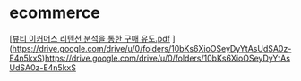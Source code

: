 # ecommerce
[[뷰티 이커머스 리텐션 분석을 통한 구매 유도.pdf](https://github.com/KYK0328/ecommerce/files/12911447/default.pdf)
](https://drive.google.com/drive/u/0/folders/10bKs6XioOSeyDyYtAsUdSA0z-E4n5kxS)https://drive.google.com/drive/u/0/folders/10bKs6XioOSeyDyYtAsUdSA0z-E4n5kxS
